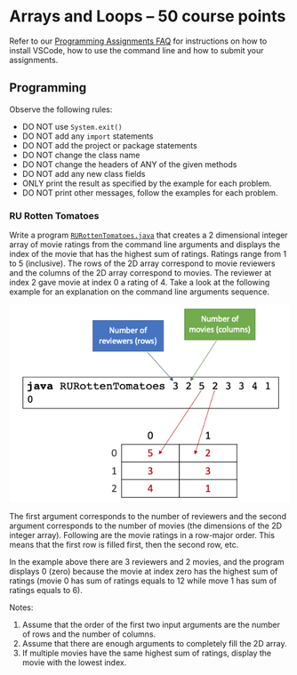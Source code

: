 # Arrays and Loops – 50 course points

Refer to our [Programming Assignments FAQ](https://introcs.cs.rutgers.edu/assignment-faq/) for instructions on how to install VSCode, how to use the command line and how to submit your assignments.

## Programming

Observe the following rules:

-  DO NOT use `System.exit()`
-  DO NOT add any `import` statements
-  DO NOT add the project or package statements
-  DO NOT change the class name
-  DO NOT change the headers of ANY of the given methods
-  DO NOT add any new class fields
-  ONLY print the result as specified by the example for each problem.
-  DO NOT print other messages, follow the examples for each problem.

### RU Rotten Tomatoes

Write a program [`RURottenTomatoes.java`](RURottenTomatoes.java) that creates a 2 dimensional integer array of movie ratings from the command line arguments and displays the index of the movie that has the highest sum of ratings. Ratings range from 1 to 5 (inclusive). The rows of the 2D array correspond to movie reviewers and the columns of the 2D array correspond to movies. The reviewer at index 2 gave movie at index 0 a rating of 4. Take a look at the following example for an explanation on the command line arguments sequence.

![RU Rotten Tomatoes](RURottenTomatoes.png)

The first argument corresponds to the number of reviewers and the second argument corresponds to the number of movies (the dimensions of the 2D integer array). Following are the movie ratings in a row-major order. This means that the first row is filled first, then the second row, etc.

In the example above there are 3 reviewers and 2 movies, and the program displays 0 (zero) because the movie at index zero has the highest sum of ratings (movie 0 has sum of ratings equals to 12 while move 1 has sum of ratings equals to 6).

Notes:

1. Assume that the order of the first two input arguments are the number of rows and the number of columns.
2. Assume that there are enough arguments to completely fill the 2D array.
3. If multiple movies have the same highest sum of ratings, display the movie with the lowest index.

